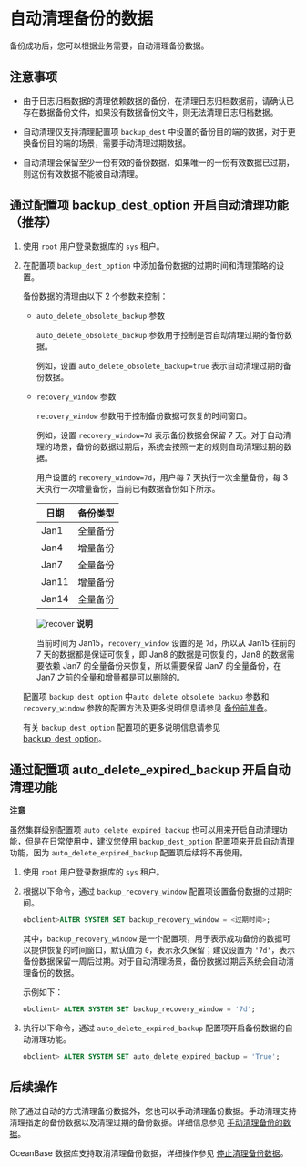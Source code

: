 自动清理备份的数据 
==============================

备份成功后，您可以根据业务需要，自动清理备份数据。

注意事项 
-------------------------

* 由于日志归档数据的清理依赖数据的备份，在清理日志归档数据前，请确认已存在数据备份文件，如果没有数据备份文件，则无法清理日志归档数据。

  

* 自动清理仅支持清理配置项 `backup_dest` 中设置的备份目的端的数据，对于更换备份目的端的场景，需要手动清理过期数据。

  

* 自动清理会保留至少一份有效的备份数据，如果唯一的一份有效数据已过期，则这份有效数据不能被自动清理。

  




通过配置项 backup_dest_option 开启自动清理功能（推荐） 
----------------------------------------------------------

1. 使用 `root` 用户登录数据库的 `sys` 租户。

   

2. 在配置项 `backup_dest_option` 中添加备份数据的过期时间和清理策略的设置。

   备份数据的清理由以下 2 个参数来控制：
   * `auto_delete_obsolete_backup` 参数

     `auto_delete_obsolete_backup` 参数用于控制是否自动清理过期的备份数据。

     例如，设置 `auto_delete_obsolete_backup=true` 表示自动清理过期的备份数据。
     
   
   * `recovery_window` 参数

     `recovery_window` 参数用于控制备份数据可恢复的时间窗口。

     例如，设置 `recovery_window=7d` 表示备份数据会保留 7 天。对于自动清理的场景，备份的数据过期后，系统会按照一定的规则自动清理过期的数据。

     用户设置的 `recovery_window=7d`，用户每 7 天执行一次全量备份，每 3 天执行一次增量备份，当前已有数据备份如下所示。
     

     |  日期   | 备份类型 |
     |-------|------|
     | Jan1  | 全量备份 |
     | Jan4  | 增量备份 |
     | Jan7  | 全量备份 |
     | Jan11 | 增量备份 |
     | Jan14 | 全量备份 |

     

     ![recover](https://help-static-aliyun-doc.aliyuncs.com/assets/img/zh-CN/6391881461/p383274.png)
     **说明**

     

     当前时间为 Jan15，`recovery_window` 设置的是 `7d`，所以从 Jan15 往前的 7 天的数据都是保证可恢复，即 Jan8 的数据是可恢复的，Jan8 的数据需要依赖 Jan7 的全量备份来恢复，所以需要保留 Jan7 的全量备份，在 Jan7 之前的全量和增量都是可以删除的。
     
   

   

   配置项 `backup_dest_option` 中`auto_delete_obsolete_backup` 参数和 `recovery_window` 参数的配置方法及更多说明信息请参见 [备份前准备](/zh-CN/6.administrator-guide/7.high-data-availability/2.backup-and-recovery-management/3.cluster-level-data-backup/1.preparations-before-backup.md)。

   有关 `backup_dest_option` 配置项的更多说明信息请参见 [backup_dest_option](/zh-CN/12.reference-guide/3.system-configuration-items/18.backup_dest_option.md)。
   




通过配置项 auto_delete_expired_backup 开启自动清理功能 
--------------------------------------------------------------

**注意**



虽然集群级别配置项 `auto_delete_expired_backup` 也可以用来开启自动清理功能，但是在日常使用中，建议您使用 `backup_dest_option` 配置项来开启自动清理功能，因为 `auto_delete_expired_backup` 配置项后续将不再使用。

1. 使用 `root` 用户登录数据库的 `sys` 租户。

   

2. 根据以下命令，通过 `backup_recovery_window` 配置项设置备份数据的过期时间。

   ```sql
   obclient>ALTER SYSTEM SET backup_recovery_window = <过期时间>;
   ```

   

   其中，`backup_recovery_window` 是一个配置项，用于表示成功备份的数据可以提供恢复的时间窗口，默认值为 `0`，表示永久保留；建议设置为 `'7d'`，表示备份数据保留一周后过期。对于自动清理场景，备份数据过期后系统会自动清理备份的数据。

   示例如下：

   ```sql
   obclient> ALTER SYSTEM SET backup_recovery_window = '7d';
   ```

   

3. 执行以下命令，通过 `auto_delete_expired_backup` 配置项开启备份数据的自动清理功能。

   ```sql
   obclient> ALTER SYSTEM SET auto_delete_expired_backup = 'True';
   ```

   




后续操作 
-------------------------

除了通过自动的方式清理备份数据外，您也可以手动清理备份数据。手动清理支持清理指定的备份数据以及清理过期的备份数据。详细信息参见 [手动清理备份的数据](/zh-CN/6.administrator-guide/7.high-data-availability/2.backup-and-recovery-management/3.cluster-level-data-backup/7.manually-clear-backup-data.md)。

OceanBase 数据库支持取消清理备份数据，详细操作参见 [停止清理备份数据](/zh-CN/6.administrator-guide/7.high-data-availability/2.backup-and-recovery-management/3.cluster-level-data-backup/8.stop-clearing-backup-data.md)。

